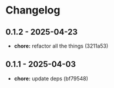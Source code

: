 # Changelog

## 0.1.2 - 2025-04-23

- __chore:__ refactor all the things (3211a53)

## 0.1.1 - 2025-04-03

- __chore:__ update deps (bf79548)
